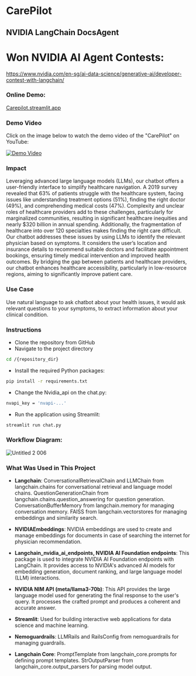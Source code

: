 # CarePilot
## NVIDIA LangChain DocsAgent
# Won NVIDIA AI Agent Contests:
https://www.nvidia.com/en-sg/ai-data-science/generative-ai/developer-contest-with-langchain/

### Online Demo:
[Carepilot.streamlit.app](https://carepilot.streamlit.app)


### Demo Video
Click on the image below to watch the demo video of the "CarePilot" on YouTube:

[![Demo Video](https://github.com/msdkhani/Chatbot-symptoms/assets/76404542/11b23dcb-8b12-431b-9178-2f349455b28a)](https://www.youtube.com/watch?v=uS876oiPcgU)

### Impact
Leveraging advanced large language models (LLMs), our chatbot offers a user-friendly interface to simplify healthcare navigation. A 2019 survey revealed that 63% of patients struggle with the healthcare system, facing issues like understanding treatment options (51%), finding the right doctor (49%), and comprehending medical costs (47%). Complexity and unclear roles of healthcare providers add to these challenges, particularly for marginalized communities, resulting in significant healthcare inequities and nearly $320 billion in annual spending. Additionally, the fragmentation of healthcare into over 120 specialties makes finding the right care difficult. Our chatbot addresses these issues by using LLMs to identify the relevant physician based on symptoms. It considers the user’s location and insurance details to recommend suitable doctors and facilitate appointment bookings, ensuring timely medical intervention and improved health outcomes. By bridging the gap between patients and healthcare providers, our chatbot enhances healthcare accessibility, particularly in low-resource regions, aiming to significantly improve patient care.
### Use Case
Use natural language to ask chatbot about your health issues, it would ask relevant questions to your symptoms, to extract information about your clinical condition.

### Instructions
 - Clone the repository from GitHub
 - Navigate to the project directory
```bash
cd /{repository_dir}
```
 - Install the required Python packages: 
```bash
pip install -r requirements.txt
```
- Change the Nvidia_api on the chat.py: 
```bash
nvapi_key = 'nvapi-...'
```
 - Run the application using Streamlit: 
```bash
streamlit run chat.py
```


### Workflow Diagram:

![Untitled 2 006](https://github.com/msdkhani/Chatbot-symptoms/assets/76404542/7a0a8a2e-0f1d-4cd6-93e4-d162a2bf5e21)

### What Was Used in This Project
- **Langchain**:
 ConversationalRetrievalChain and LLMChain from langchain.chains for conversational retrieval and language model chains.
 QuestionGenerationChain from langchain.chains.question_answering for question generation.
 ConversationBufferMemory from langchain.memory for managing conversation memory.
 FAISS from langchain.vectorstores for managing embeddings and similarity search.

- **NVIDIAEmbeddings**:
 NVIDIA embeddings are used to create and manage embeddings for documents in case of searching the internet for physician recommendation.

- **Langchain_nvidia_ai_endpoints, NVIDIA AI Foundation endpoints**:
  This package is used to integrate NVIDIA AI Foundation endpoints with LangChain. It provides access to NVIDIA's advanced AI models for embedding generation, document ranking, and large language model (LLM) interactions.
 

- **NVIDIA NIM API (meta/llama3-70b)**:
  This API provides the large language model used for generating the final response to the user's query. It processes the crafted prompt and produces a coherent and accurate answer.


- **Streamlit**:
Used for building interactive web applications for data science and machine learning.

- **Nemoguardrails**:
LLMRails and RailsConfig from nemoguardrails for managing guardrails.


- **Langchain Core**:
PromptTemplate from langchain_core.prompts for defining prompt templates.
StrOutputParser from langchain_core.output_parsers for parsing model output.

